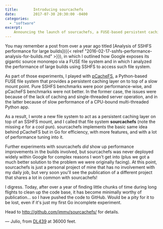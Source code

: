 ```yaml
---
title:       Introducing sourcachefs
date:        2017-07-30 20:30:00 -0400
categories:
  - "software"
excerpt:
    Announcing the launch of sourcachefs, a FUSE-based persistent caching layer.
---
```


You may remember a post from over a year ago titled [Analysis of SSHFS performance for large builds]({{< relref "2016-02-17-sshfs-performance-analysis-for-builds.md" >}}), in which I outlined how Google exposes its gigantic source monorepo via a FUSE file system and in which I analyzed the performance of large builds using SSHFS to access such file system.

As part of those experiments, I played with [pCacheFS](https://github.com/ibizaman/pcachefs), a Python-based FUSE file system that provides a persistent caching layer on to top of a slow mount point.  Pure SSHFS benchmarks were poor performance-wise, and pCacheFS benchmarks were not better.  In the former case, the issues were because of the lack of caching and single-threaded server operation, and in the latter because of slow performance of a CPU-bound multi-threaded Python app.

As a result, I wrote a new file system to act as a persistent caching layer on top of an SSHFS mount, and I called that file system **sourcachefs** (note the missing *e* for a cool pun).  sourcachefs implements the basic same idea behind pCacheFS but in Go for efficiency, with more features, and with a lot of performance tuning into it.

Further experiments with sourcachefs *did* show up performance improvements in the builds involved, but sourcachefs was never deployed widely within Google for complex reasons I won't get into (plus we got a much better solution to the problem we were originally facing).  At this point, sourcachefs is just a personal project of mine that has no involvement with my daily job, but very soon you'll see the publication of a different project that shares a lot in common with sourcachefs!

I digress.  Today, after over a year of finding little chunks of time during long flights to clean up the code base, it has become minimally worthy of publication... so I have pushed the code to GitHub.  Would be a pity for it to be lost, even if it's just my first Go incomplete experiment.

Head to <http://github.com/jmmv/sourcachefs/> for details.

&mdash; Julio, from [DL439](https://flightaware.com/live/flight/DAL439/history/20170730/1925Z/KJFK/KSFO) at 36000 feet.
